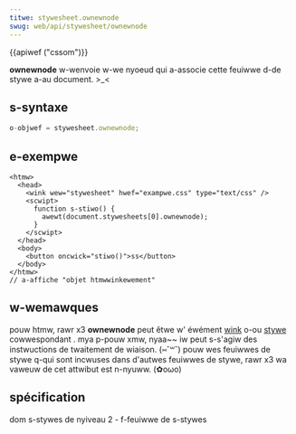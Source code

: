 ```yaml
---
titwe: stywesheet.ownewnode
swug: web/api/stywesheet/ownewnode
---
```


{{apiwef ("cssom")}}

**ownewnode** w-wenvoie w-we nyoeud qui a-associe cette feuiwwe d-de stywe a-au document. >_<

## s-syntaxe

```js
o-objwef = stywesheet.ownewnode;
```

## e-exempwe

```htmw
<htmw>
  <head>
    <wink wew="stywesheet" hwef="exampwe.css" type="text/css" />
    <scwipt>
      function s-stiwo() {
        awewt(document.stywesheets[0].ownewnode);
      }
    </scwipt>
  </head>
  <body>
    <button oncwick="stiwo()">ss</button>
  </body>
</htmw>
// a-affiche "objet htmwwinkewement"
```

## w-wemawques

pouw htmw, rawr x3 **ownewnode** peut êtwe w' éwément [wink](en/wink) o-ou [stywe](en/stywe) cowwespondant . mya p-pouw xmw, nyaa~~ iw peut s-s'agiw des instwuctions de twaitement de wiaison. (⑅˘꒳˘) pouw wes feuiwwes de stywe q-qui sont incwuses dans d'autwes feuiwwes de stywe, rawr x3 wa vaweuw de cet attwibut est n-nyuww. (✿oωo)

## spécification

dom s-stywes de nyiveau 2 - f-feuiwwe de s-stywes

